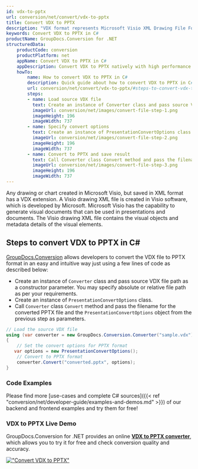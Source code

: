 ```yaml
---
id: vdx-to-pptx
url: conversion/net/convert/vdx-to-pptx
title: Convert VDX to PPTX
description: "VDX format represents Microsoft Visio XML Drawing File Format with .vdx extension. Learn how to convert VDX to PPTX file programmatically in C# language using GroupDocs.Conversion for .NET library."
keywords: Convert VDX to PPTX in C#
productName: GroupDocs.Conversion for .NET
structuredData:
    productCode: conversion
    productPlatform: net
    appName: Convert VDX to PPTX in C#
    appDescription: Convert VDX to PPTX natively with high performance using C# language and server side GroupDocs.Conversion for .NET APIs, without the use of any software like Microsoft or Open Office.
    howTo:
        name: How to convert VDX to PPTX in C# 
        description: Quick guide about how to convert VDX to PPTX in C# with high performance and accuracy.
        url: conversion/net/convert/vdx-to-pptx/#steps-to-convert-vdx-to-pptx-in-c
        steps:
        - name: Load source VDX file 
          text: Create an instance of Converter class and pass source VDX file path as a constructor parameter. You may specify absolute or relative file path as per your requirements. 
          imageUrl: conversion/net/images/convert-file-step-1.png
          imageHeight: 196
          imageWidth: 737
        - name: Specify convert options 
          text: Create an instance of PresentationConvertOptions class.
          imageUrl: conversion/net/images/convert-file-step-2.png
          imageHeight: 196
          imageWidth: 737
        - name: Convert to PPTX and save result 
          text: Call Converter class Convert method and pass the filename for the converted HTML file and the PresentationConvertOptions object from the previous step as parameters.
          imageUrl: conversion/net/images/convert-file-step-3.png
          imageHeight: 196
          imageWidth: 737
---
```


Any drawing or chart created in Microsoft Visio, but saved in XML format has a VDX extension. A Visio drawing XML file is created in Visio software, which is developed by Microsoft. Microsoft Visio has the capability to generate visual documents that can be used in presentations and documents. The Visio drawing XML file contains the visual objects and metadata details of the visual elements.

## Steps to convert VDX to PPTX in C#

[GroupDocs.Conversion](https://products.groupdocs.com/conversion/net) allows developers to convert the VDX file to PPTX format in an easy and intuitive way just using a few lines of code as described below:

* Create an instance of `Converter` class and pass source VDX file path as a constructor parameter. You may specify absolute or relative file path as per your requirements. 
* Create an instance of `PresentationConvertOptions` class.
* Call `Converter` class `Convert` method and pass the filename for the converted PPTX file and the `PresentationConvertOptions` object from the previous step as parameters.

```csharp
// Load the source VDX file
using (var converter = new GroupDocs.Conversion.Converter("sample.vdx"))
{
    // Set the convert options for PPTX format
   var options = new PresentationConvertOptions();
    // Convert to PPTX format
    converter.Convert("converted.pptx", options);
}
```

### Code Examples

Please find more [use-cases and complete C# sources]({{< ref "conversion/net/developer-guide/examples-and-demos.md" >}}) of our backend and frontend examples and try them for free!

### VDX to PPTX Live Demo

GroupDocs.Conversion for .NET provides an online [**VDX to PPTX converter**](https://products.groupdocs.app/conversion/vdx-to-pptx), which allows you to try it for free and check conversion quality and accuracy.

[!["Convert VDX to PPTX"](conversion/net/images/convert-to-pptx/convert-vdx-to-pptx.png)](https://products.groupdocs.app/conversion/vdx-to-pptx)